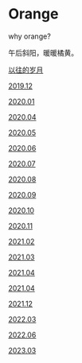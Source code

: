 # Orange

why orange?

午后斜阳，暖暖橘黄。

[以往的岁月](https://jialinhome.github.io/)

[2019.12](./2019.12.md)

[2020.01](./2020.01.md)

[2020.04](./2020.04.md)

[2020.05](./2020.05.md)

[2020.06](./2020.06.md)

[2020.07](./2020.07.md)

[2020.08](./2020.08.md)

[2020.09](./2020.09.md)

[2020.10](./2020.10.md)

[2020.11](./2020.11.md)

[2021.02](./2021.02.md)

[2021.03](./2021.03.md)

[2021.04](./2021.04.md)

[2021.04](./2021.06.md)

[2021.12](./2021.12.md)

[2022.03](./2022.03.md)

[2022.06](./2022.06.md)

[2023.03](./2023.03.md)
